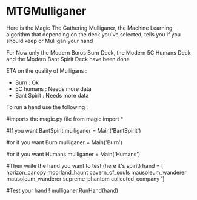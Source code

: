 # MTGMulliganer
Here is the Magic The Gathering Mulliganer, the Machine Learning algorithm that depending on the deck you've selected, tells you if you should keep or Mulligan your hand

For Now only the Modern Boros Burn Deck, the Modern 5C Humans Deck and the Modern Bant Spirit Deck have been done

ETA on the quality of Mulligans :

  * Burn : Ok
  * 5C humans : Needs more data
  * Bant Spirit : Needs more data
  
To run a hand use the following :

#imports the magic.py file
from magic import *

#If you want BantSpirit 
mulliganer = Main('BantSpirit')

#or if you want Burn
mulliganer = Main('Burn') 

#or if you want Humans
mulliganer = Main('Humans') 

#Then write the hand you want to test (here it's spirit)
hand = [' horizon_canopy moorland_haunt cavern_of_souls  mausoleum_wanderer mausoleum_wanderer supreme_phantom collected_company ']

#Test your hand ! 
mulliganer.RunHand(hand)

